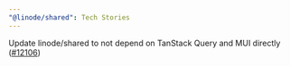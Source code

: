 ```yaml
---
"@linode/shared": Tech Stories
---
```


Update linode/shared to not depend on TanStack Query and MUI directly ([#12106](https://github.com/linode/manager/pull/12106))

